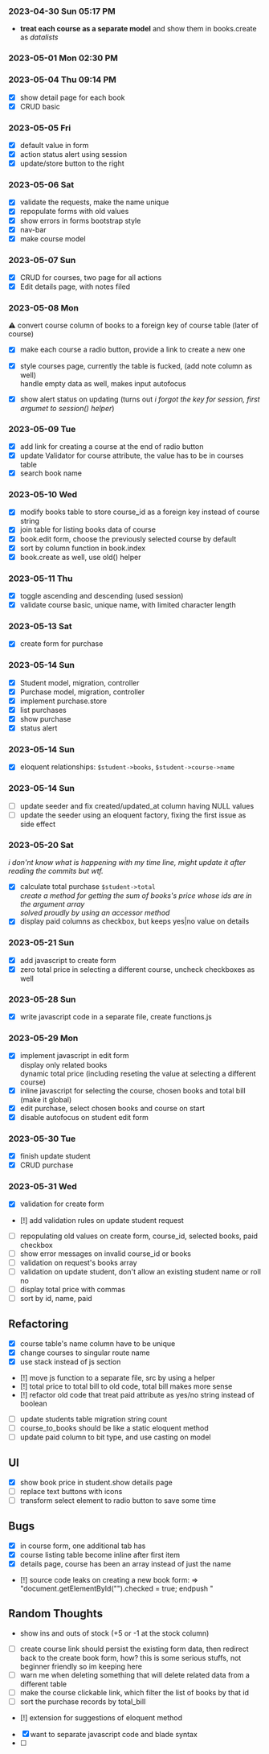 ### 2023-04-30 Sun 05:17 PM
* **treat each course as a separate model** and show them in books.create as *datalists*

### 2023-05-01 Mon 02:30 PM

### 2023-05-04 Thu 09:14 PM
- [x] show detail page for each book
- [x] CRUD basic

### 2023-05-05 Fri
- [x] default value in form
- [x] action status alert using session
- [x] update/store button to the right

### 2023-05-06 Sat
- [x] validate the requests, make the name unique
- [x] repopulate forms with old values
- [x] show errors in forms bootstrap style
- [x] nav-bar
- [x] make course model

### 2023-05-07 Sun
- [x] CRUD for courses, two page for all actions
- [x] Edit details page, with notes filed

### 2023-05-08 Mon
:warning: convert course column of books to a foreign key of course table (later of course)

- [x] make each course a radio button, provide a link to create a new one
- [x] style courses page, currently the table is fucked, (add note column as well)
    <br>
    handle empty data as well, makes input autofocus

- [x] show alert status on updating (turns out *i forgot the key for session, first argumet to session() helper*)

### 2023-05-09 Tue
- [x] add link for creating a course at the end of radio button
- [x] update Validator for course attribute, the value has to be in courses table
- [x] search book name

### 2023-05-10 Wed
- [x] modify books table to store course_id as a foreign key instead of course string
- [x] join table for listing books data of course
- [x] book.edit form, choose the previously selected course by default
- [x] sort by column function in book.index
- [x] book.create as well, use old() helper

### 2023-05-11 Thu
- [x] toggle ascending and descending (used session)
- [x] validate course basic, unique name, with limited character length

### 2023-05-13 Sat
- [x] create form for purchase

### 2023-05-14 Sun
- [x] Student model, migration, controller
- [x] Purchase model, migration, controller
- [x] implement purchase.store
- [x] list purchases
- [x] show purchase
- [x] status alert

### 2023-05-14 Sun
- [x] eloquent relationships: `$student->books`, `$student->course->name`

### 2023-05-14 Sun
- [ ] update seeder and fix created/updated_at column having NULL values
- [ ] update the seeder using an eloquent factory, fixing the first issue as side effect

### 2023-05-20 Sat
*i don'nt know what is happening with my time line, might update it after reading the commits but wtf.*
- [x] calculate total purchase `$student->total`    \
    *create a method for getting the sum of books's price whose ids are in the argument array*\
    *solved proudly by using an accessor method*
- [x] display paid columns as checkbox, but keeps yes|no value on details

### 2023-05-21 Sun
- [x] add javascript to create form
- [x] zero total price in selecting a different course, uncheck checkboxes as well

### 2023-05-28 Sun
- [x] write javascript code in a separate file, create functions.js

### 2023-05-29 Mon
- [x] implement javascript in edit form\
display only related books\
dynamic total price (including reseting the value at selecting a different course)
- [x] inline javascript for selecting the course, chosen books and total bill (make it global)
- [x] edit purchase, select chosen books and course on start
- [x] disable autofocus on student edit form

### 2023-05-30 Tue
- [x] finish update student
- [x] CRUD purchase

### 2023-05-31 Wed
- [x] validation for create form
- [!] add validation rules on update student request
- [ ] repopulating old values on create form, course_id, selected books, paid checkbox
- [ ] show error messages on invalid course_id or books
- [ ] validation on request's books array
- [ ] validation on update student, don't allow an existing student name or roll no
- [ ] display total price with commas
- [ ] sort by id, name, paid

## Refactoring
- [x] course table's name column have to be unique
- [x] change courses to singular route name
- [x] use stack instead of js section
- [!] move js function to a separate file, src by using a helper
- [!] total price to total bill to old code, total bill makes more sense
- [!] refactor old code that treat paid attribute as yes/no string instead of boolean
- [ ] update students table migration string count
- [ ] course_to_books should be like a static eloquent method
- [ ] update paid column to bit type, and use casting on model

## UI
- [x] show book price in student.show details page
- [ ] replace text buttons with icons
- [ ] transform select element to radio button to save some time

## Bugs
- [x] in course form, one additional tab has 
- [x] course listing table become inline after first item
- [x] details page, course has been an array instead of just the name
- [!] source code leaks on creating a new book form: => "document.getElementById("").checked = true; endpush "



## Random Thoughts
- show ins and outs of stock (+5 or -1 at the stock column)
- [ ] create course link should persist the existing form data, then redirect back to the create book form, how? this is some serious stuffs, not beginner friendly so im keeping here
- [ ] warn me when deleting something that will delete related data from a different table
- [ ] make the course clickable link, which filter the list of books by that id
- [ ] sort the purchase records by total_bill
- [!] extension for suggestions of eloquent method
- [x] want to separate javascript code and blade syntax
- [ ] 
